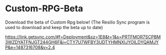 # Custom-RPG-Beta

Download the beta of Custom Rpg below!
(The Resilio Sync program is used to download and keep the beta up to date)

https://link.getsync.com/#f=Deployment&sz=1E8&t=1&s=PRTFMOR7SCPBM3WZDYATFNJGT244GH6F&i=CTY7U7WFBY3UDTYHMNXIJYOILDYQAMJYP&e=1487316708&v=2.4
